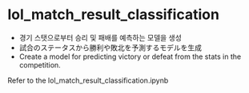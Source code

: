 # lol_match_result_classification
- 경기 스탯으로부터 승리 및 패배를 예측하는 모델을 생성
- 試合のステータスから勝利や敗北を予測するモデルを生成
- Create a model for predicting victory or defeat from the stats in the competition.

Refer to the lol_match_result_classification.ipynb

